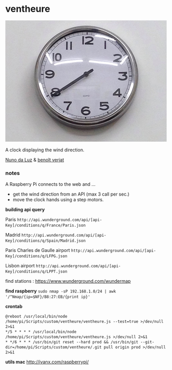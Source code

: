 # ventheure
![](https://raw.githubusercontent.com/dcfvg/ventheure/master/ventheure.jpg)

A clock displaying the wind direction.

[Nuno da Luz](http://www.nunodaluz.com) & [benoît verjat](http://dcfvg.com)

### notes

A Raspberry Pi connects to the web and …
- get the wind direction from an API (max 3 call per sec.)
- move the clock hands using a step motors.

**building api query**

Paris
`http://api.wunderground.com/api/[api-Key]/conditions/q/France/Paris.json`

Madrid
`http://api.wunderground.com/api/[api-Key]/conditions/q/Spain/Madrid.json`

Paris Charles de Gaulle airport
`http://api.wunderground.com/api/[api-Key]/conditions/q/LFPG.json`

Lisbon airport
`http://api.wunderground.com/api/[api-Key]/conditions/q/LPPT.json`

find stations : https://www.wunderground.com/wundermap

**find raspberry**
`sudo nmap -sP 192.168.1.0/24 | awk '/^Nmap/{ip=$NF}/B8:27:EB/{print ip}'`

**crontab** 
```
@reboot /usr/local/bin/node /home/pi/Scripts/custom/ventheure/ventheure.js --test=true >/dev/null 2>&1
*/5 * * * * /usr/local/bin/node /home/pi/Scripts/custom/ventheure/ventheure.js >/dev/null 2>&1
* */6 * * * /usr/bin/git reset --hard prod && /usr/bin/git --git-dir=/home/pi/Scripts/custom/ventheure/.git pull origin prod >/dev/null 2>&1
```

**utils mac**
http://ivanx.com/raspberrypi/

